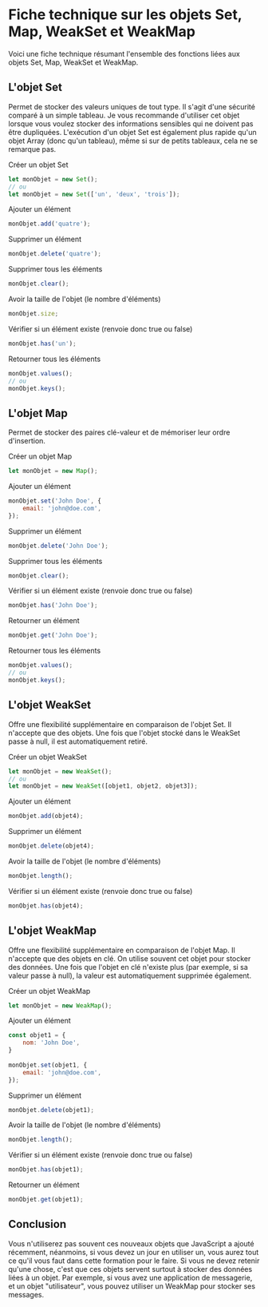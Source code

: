 # Fiche technique sur les objets Set, Map, WeakSet et WeakMap

Voici une fiche technique résumant l'ensemble des fonctions liées aux objets Set, Map, WeakSet et WeakMap.

## L'objet Set

Permet de stocker des valeurs uniques de tout type. Il s'agit d'une sécurité comparé à un simple tableau. Je vous recommande d'utiliser cet objet lorsque vous voulez stocker des informations sensibles qui ne doivent pas être dupliquées. L'exécution d'un objet Set est également plus rapide qu'un objet Array (donc qu'un tableau), même si sur de petits tableaux, cela ne se remarque pas.

Créer un objet Set

```js
let monObjet = new Set();
// ou
let monObjet = new Set(['un', 'deux', 'trois']);
```

Ajouter un élément

```js
monObjet.add('quatre');
```
Supprimer un élément

```js
monObjet.delete('quatre');
```

Supprimer tous les éléments

```js
monObjet.clear();
```

Avoir la taille de l'objet (le nombre d'éléments)

```js
monObjet.size;
```

Vérifier si un élément existe (renvoie donc true ou false)

```js
monObjet.has('un');
```

Retourner tous les éléments

```js
monObjet.values();
// ou
monObjet.keys();
```


## L'objet Map

Permet de stocker des paires clé-valeur et de mémoriser leur ordre d'insertion.

Créer un objet Map

```js
let monObjet = new Map();
```

Ajouter un élément

```js
monObjet.set('John Doe', {
    email: 'john@doe.com',
});
```

Supprimer un élément

```js
monObjet.delete('John Doe');
```

Supprimer tous les éléments

```js
monObjet.clear();
```

Vérifier si un élément existe (renvoie donc true ou false)

```js
monObjet.has('John Doe');
```

Retourner un élément

```js
monObjet.get('John Doe');
```

Retourner tous les éléments

```js
monObjet.values();
// ou
monObjet.keys();
```


## L'objet WeakSet

Offre une flexibilité supplémentaire en comparaison de l'objet Set. Il n'accepte que des objets. Une fois que l'objet stocké dans le WeakSet passe à null, il est automatiquement retiré.

Créer un objet WeakSet

```js
let monObjet = new WeakSet();
// ou
let monObjet = new WeakSet([objet1, objet2, objet3]);
```

Ajouter un élément

```js
monObjet.add(objet4);
```

Supprimer un élément

```js
monObjet.delete(objet4);
```

Avoir la taille de l'objet (le nombre d'éléments)

```js
monObjet.length();
```

Vérifier si un élément existe (renvoie donc true ou false)

```js
monObjet.has(objet4);
```


## L'objet WeakMap

Offre une flexibilité supplémentaire en comparaison de l'objet Map.  Il n'accepte que des objets en clé. On utilise souvent cet objet pour stocker des données. Une fois que l'objet en clé n'existe plus (par exemple, si sa valeur passe à null), la valeur est automatiquement supprimée également.

Créer un objet WeakMap

```js
let monObjet = new WeakMap();
```

Ajouter un élément

```js
const objet1 = {
    nom: 'John Doe',
}
 
monObjet.set(objet1, {
    email: 'john@doe.com',
});
```

Supprimer un élément

```js
monObjet.delete(objet1);
```

Avoir la taille de l'objet (le nombre d'éléments)

```js
monObjet.length();
```

Vérifier si un élément existe (renvoie donc true ou false)

```js
monObjet.has(objet1);
```

Retourner un élément

```js
monObjet.get(objet1);
```

## Conclusion

Vous n'utiliserez pas souvent ces nouveaux objets que JavaScript a ajouté récemment, néanmoins, si vous devez un jour en utiliser un, vous aurez tout ce qu'il vous faut dans cette formation pour le faire. Si vous ne devez retenir qu'une chose, c'est que ces objets servent surtout à stocker des données liées à un objet. Par exemple, si vous avez une application de messagerie, et un objet "utilisateur", vous pouvez utiliser un WeakMap pour stocker ses messages.